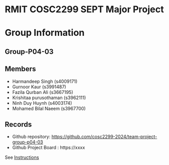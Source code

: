
# RMIT COSC2299 SEPT Major Project

# Group Information

## Group-P04-03

## Members
* Harmandeep Singh (s4009171)
* Gurnoor Kaur (s3991487)
* Fazila Qurban Ali (s3667195)
* Krishitaa purusothaman (s3962111)
* Ninh Duy Huynh (s4003174)
* Mohamed Bilal Naeem (s3967700)

## Records

* Github repository: https://github.com/cosc2299-2024/team-project-group-p04-03
* Github Project Board : https://xxxx

See [Instructions](INSTRUCTIONS.md)
